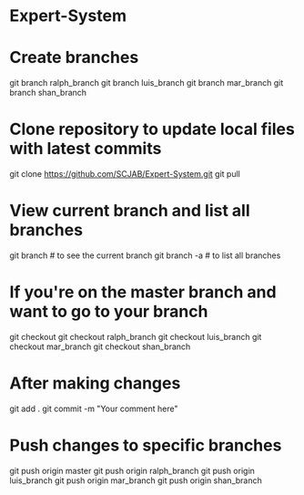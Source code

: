 # Expert-System

# Create branches
git branch ralph_branch
git branch luis_branch
git branch mar_branch
git branch shan_branch

# Clone repository to update local files with latest commits
git clone https://github.com/SCJAB/Expert-System.git
git pull

# View current branch and list all branches
git branch  # to see the current branch
git branch -a  # to list all branches

# If you're on the master branch and want to go to your branch
git checkout <branch name>
git checkout ralph_branch
git checkout luis_branch
git checkout mar_branch
git checkout shan_branch

# After making changes
git add .
git commit -m "Your comment here"

# Push changes to specific branches
git push origin master
git push origin ralph_branch
git push origin luis_branch
git push origin mar_branch
git push origin shan_branch
